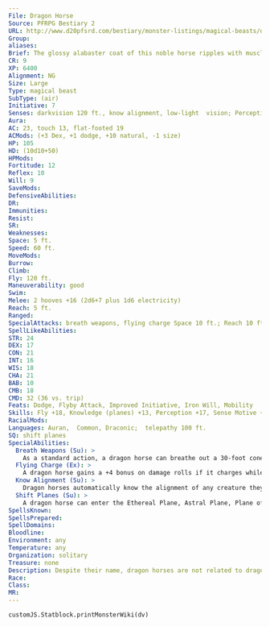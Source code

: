```yaml
---
File: Dragon Horse
Source: PFRPG Bestiary 2
URL: http://www.d20pfsrd.com/bestiary/monster-listings/magical-beasts/dragon-horse
Group: 
aliases: 
Brief: The glossy alabaster coat of this noble horse ripples with muscles, while its hooves shimmer with pale blue energy.
CR: 9
XP: 6400
Alignment: NG
Size: Large
Type: magical beast
SubType: (air)
Initiative: 7
Senses: darkvision 120 ft., know alignment, low-light  vision; Perception +17
Aura: 
AC: 23, touch 13, flat-footed 19
ACMods: (+3 Dex, +1 dodge, +10 natural, -1 size)
HP: 105
HD: (10d10+50)
HPMods: 
Fortitude: 12
Reflex: 10
Will: 9
SaveMods: 
DefensiveAbilities: 
DR: 
Immunities: 
Resist: 
SR: 
Weaknesses: 
Space: 5 ft.
Speed: 60 ft.
MoveMods: 
Burrow: 
Climb: 
Fly: 120 ft.
Maneuverability: good
Swim: 
Melee: 2 hooves +16 (2d6+7 plus 1d6 electricity)
Reach: 5 ft.
Ranged: 
SpecialAttacks: breath weapons, flying charge Space 10 ft.; Reach 10 ft.
SpellLikeAbilities: 
STR: 24
DEX: 17
CON: 21
INT: 16
WIS: 18
CHA: 21
BAB: 10
CMB: 18
CMD: 32 (36 vs. trip)
Feats: Dodge, Flyby Attack, Improved Initiative, Iron Will, Mobility
Skills: Fly +18, Knowledge (planes) +13, Perception +17, Sense Motive +14, Survival +14
RacialMods: 
Languages: Auran,  Common, Draconic;  telepathy 100 ft.
SQ: shift planes
SpecialAbilities:
  Breath Weapons (Su): >
    As a standard action, a dragon horse can breathe out a 30-foot cone of mist. This mist either deals 10d6 points of cold damage (DC 20 Reflex half ), creates a region of fog in the area that lasts for 1 minute (similar to that created by a fog cloud spell), or creates a blast of severe wind (see Pathfinder RPG Core Rulebook 439) in the area. The dragon horse may use this breath weapon once every 1d4 rounds. The save DC is Constitution-based.
  Flying Charge (Ex): >
    A dragon horse gains a +4 bonus on damage rolls if it charges while flying.
  Know Alignment (Su): >
    Dragon horses automatically know the alignment of any creature they can see.
  Shift Planes (Su): >
    A dragon horse can enter the Ethereal Plane, Astral Plane, Plane of Air, or Material Plane once per day as a standard action. This functions as plane shift, but the dragon horse can only bring up to two other willing creatures with it, and only if they are on its back.
SpellsKnown: 
SpellsPrepared: 
SpellDomains: 
Bloodline: 
Environment: any
Temperature: any
Organization: solitary
Treasure: none
Description: Despite their name, dragon horses are not related to dragons. These noble creatures gain their name from their ability to fly through the air without wings and to create different effects with their misty breath.  Dragon horses are solitary creatures, spending most of their time up among the clouds and rarely setting hoof to solid ground. A mated pair of dragon horses remains together to raise its young, but otherwise individuals prefer to be on their own. They are fierce and reclusive, but peaceful and even playful under the right circumstances. Dragon horses sometimes offer aid and assistance to decent folk in need, taking care to use their ability to know alignment to avoid accidentally providing aid to evil creatures, whom they despise.  Dragon horse foals are highly prized as potential steeds, but as dragon horses are highly intelligent creatures, they cannot be trained as if they were animals. Instead, one who seeks a dragon horse mount must use diplomacy to secure the creature's aid.  Peaceful creatures by nature, dragon horses prefer to avoid combat by flying away. When they are forced to fight (often in response to an evil creature's mayhem), they attempt to deal nonlethal damage to all but evil-aligned foes, leaving any unconscious opponents unharmed. Those who have chosen evil ways may sometimes receive the same mercy, in the hope that it helps them see the light, but innately evil foes are dispatched as quickly and cleanly as possible.
Race: 
Class: 
MR: 
---
```

```dataviewjs
customJS.Statblock.printMonsterWiki(dv)
```
